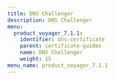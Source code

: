 ```yaml
---
title: DNS Challenger
description: DNS Challenger
menu:
  product_voyager_7.1.1:
    identifier: dns-certificate
    parent: certificate-guides
    name: DNS Challenger
    weight: 15
menu_name: product_voyager_7.1.1
---
```


